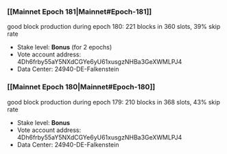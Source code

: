 ### [[Mainnet Epoch 181|Mainnet#Epoch-181]]
good block production during epoch 180: 221 blocks in 360 slots, 39% skip rate
* Stake level: **Bonus** (for 2 epochs)
* Vote account address: 4Dh6frby55aY5NXdCGYe6yU61xusgzNHBa3GeXWMLPJ4
* Data Center: 24940-DE-Falkenstein
### [[Mainnet Epoch 180|Mainnet#Epoch-180]]
good block production during epoch 179: 210 blocks in 368 slots, 43% skip rate
* Stake level: **Bonus**
* Vote account address: 4Dh6frby55aY5NXdCGYe6yU61xusgzNHBa3GeXWMLPJ4
* Data Center: 24940-DE-Falkenstein